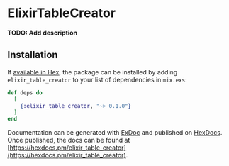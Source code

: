 # ElixirTableCreator

**TODO: Add description**

## Installation

If [available in Hex](https://hex.pm/docs/publish), the package can be installed
by adding `elixir_table_creator` to your list of dependencies in `mix.exs`:

```elixir
def deps do
  [
    {:elixir_table_creator, "~> 0.1.0"}
  ]
end
```

Documentation can be generated with [ExDoc](https://github.com/elixir-lang/ex_doc)
and published on [HexDocs](https://hexdocs.pm). Once published, the docs can
be found at [https://hexdocs.pm/elixir_table_creator](https://hexdocs.pm/elixir_table_creator).

